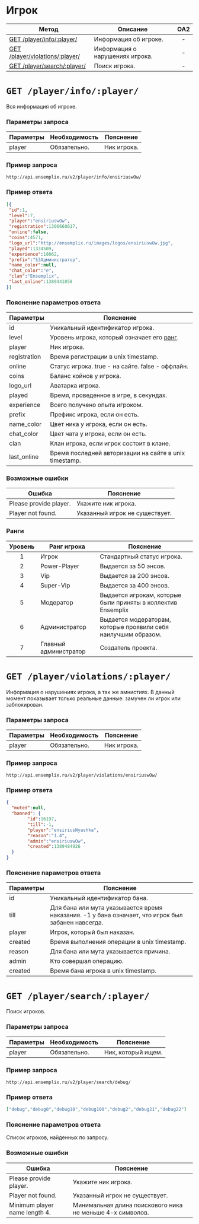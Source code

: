Игрок
==========
| Метод | Описание | OA2 |
| ----- | -------- |:---:|
| [GET /player/info/:player/](player.md#get-playerinfoplayer) | Информация об игроке. | - |
| [GET /player/violations/:player/](player.md#get-playerviolationsplayer) | Информация о нарушениях игрока. | - |
| [GET /player/search/:player/](player.md#get-playersearchplayer) | Поиск игрока. | - |

# ``` GET /player/info/:player/ ``` 
Вся информация об игроке.

### Параметры запроса
| Параметры | Необходимость | Пояснение |
| --------- | ------------- | --------- |
| player      | Обязательно.  | Ник игрока. |

### Пример запроса
``` 
http://api.ensemplix.ru/v2/player/info/ensiriuswOw/
```
### Пример ответа 
```json 
[{
 "id":1,
 "level":7,
 "player":"ensiriuswOw",
 "registration":1306660617,
 "online":false,
 "coins":4571,
 "logo_url":"http://ensemplix.ru/images/logos/ensiriuswOw.jpg",
 "played":1334509,
 "experience":18062,
 "prefix":"§3Администратор",
 "name_color":null,
 "chat_color":"e",
 "clan":"Ensemplix",
 "last_online":1389441058
}]

```
### Пояснение параметров ответа
| Параметры | Пояснение |
| --------- | --------- |
| id        | Уникальный идентификатор игрока. |
| level     | Уровень игрока, который означает его [ранг](player.md#%D0%A0%D0%B0%D0%BD%D0%B3%D0%B8). |
| player    | Ник игрока. |
| registration | Время регистрации в unix timestamp. |
| online | Статус игрока. true - на сайте. false - оффлайн. |
| coins  | Баланс койнов у игрока. |
| logo_url   | Аватарка игрока. |
| played | Время, проведенное в игре, в секундах. |
| experience | Всего получено опыта игроком. |
| prefix | Префикс игрока, если он есть. |
| name_color | Цвет ника у игрока, если он есть. |
| chat_color | Цвет чата у игрока, если он есть. |
| clan   | Клан игрока, если игрок состоит в клане. |
| last_online | Время последней авторизации на сайте в unix timestamp. |

### Возможные ошибки
| Ошибка | Пояснение |
| ------ | --------- |
| Please provide player. | Укажите ник игрока. |
| Player not found. | Указанный игрок не существует. |

### Ранги
| Уровень   | Ранг игрока | Пояснение |
|:---------:| ----------- | --------- |
| 1         | Игрок       | Стандартный статус игрока. |
| 2         | Power-Player| Выдается за 50 энсов. |
| 3         | Vip         | Выдается за 200 энсов. |
| 4         | Super-Vip   | Выдается за 400 энсов. |
| 5         | Модератор   | Выдается игрокам, которые были приняты в коллектив Ensemplix |
| 6         | Администратор | Выдается модераторам, которые проявили себя наилучшим образом. |
| 7         | Главный администратор | Создатель проекта. |

# ``` GET /player/violations/:player/ ``` 
Информация о нарушениях игрока, а так же амнистиях. В данный момент показывает только реальные данные: замучен ли игрок или заблокирован.

### Параметры запроса
| Параметры | Необходимость | Пояснение |
| --------- | ------------- | --------- |
| player    | Обязательно.  | Ник игрока. |

### Пример запроса
``` 
http://api.ensemplix.ru/v2/player/violations/ensiriuswOw/
```
### Пример ответа 
```json 
{ 
  "muted":null,
  "banned": {
        "id":16197,
        "till":-1,
        "player":"ensiriusNyashka",
        "reason":"1.4",
        "admin":"ensiriuswOw",
        "created":1389484926
  }
}
```

### Пояснение параметров ответа
| Параметры | Пояснение |
| --------- | --------- |
| id        | Уникальный идентификатор бана. |
| till      | Для бана или мута указывается время наказания. -1 у бана означает, что игрок был забанен навсегда. |
| player    | Игрок, который был наказан. |
| created   | Время выполнения операции в unix timestamp. |
| reason    | Для бана или мута указывается причина. |
| admin     | Кто совершал операцию. |
| created   | Время бана игрока в unix timestamp. |

# ``` GET /player/search/:player/ ``` 
Поиск игроков.

### Параметры запроса
| Параметры | Необходимость | Пояснение |
| --------- | ------------- | --------- |
| player    | Обязательно.  | Ник, который ищем. |

### Пример запроса
```
http://api.ensemplix.ru/v2/player/search/debug/
```

### Пример ответа 
```json 
["debug","debug0","debug10","debug100","debug2","debug21","debug22"]
```

### Пояснение параметров ответа
Список игроков, найденных по запросу.

### Возможные ошибки
| Ошибка | Пояснение |
| ------ | --------- |
| Please provide player. | Укажите ник игрока. |
| Player not found. | Указанный игрок не существует. |
| Minimum player name length 4. | Минимальная длина поискового ника не меньше 4-х символов. |
